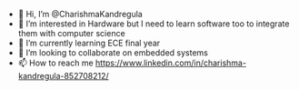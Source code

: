 - 👋 Hi, I’m @CharishmaKandregula
- 👀 I’m interested in Hardware but I need to learn software too to integrate them with computer science 
- 🌱 I’m currently learning ECE final year
- 💞️ I’m looking to collaborate on embedded systems
- 📫 How to reach me https://www.linkedin.com/in/charishma-kandregula-852708212/

<!---
CharishmaKandregula/CharishmaKandregula is a ✨ special ✨ repository because its `README.md` (this file) appears on your GitHub profile.
You can click the Preview link to take a look at your changes.
--->
